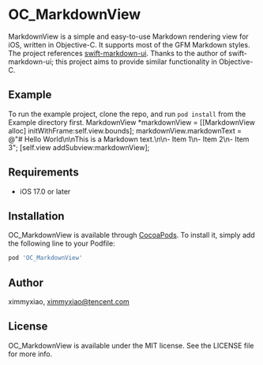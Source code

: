 # OC_MarkdownView

  MarkdownView is a simple and easy-to-use Markdown rendering view for iOS, written in Objective-C. It supports most of the GFM Markdown styles. The project references [swift-markdown-ui]( https://github.com/gonzalezreal/swift-markdown-ui). Thanks to the author of swift-markdown-ui; this project aims to provide similar functionality in Objective-C.

## Example

To run the example project, clone the repo, and run `pod install` from the Example directory first.
    MarkdownView *markdownView = [[MarkdownView alloc] initWithFrame:self.view.bounds];
    markdownView.markdownText = @"# Hello World\n\nThis is a Markdown text.\n\n- Item 1\n- Item 2\n- Item 3";
    [self.view addSubview:markdownView];

## Requirements
- iOS 17.0 or later
## Installation

OC_MarkdownView is available through [CocoaPods](https://cocoapods.org). To install
it, simply add the following line to your Podfile:

```ruby
pod 'OC_MarkdownView'
```

## Author

ximmyxiao, ximmyxiao@tencent.com

## License

OC_MarkdownView is available under the MIT license. See the LICENSE file for more info.
